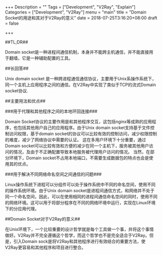 +++
Description = ""
Tags = ["Development", "V2Ray", "Explain"]
Categories = ["Development", "V2Ray"]
menu = "main"
title = "Domain Socket的用途和其对于V2Ray的意义"
date = 2018-07-25T3:16:20+08:00
draft = false

+++


##TL;DR##

Domain socket是一种进程间通信机制，本身并不能跨主机通信，并不能直接用于翻墙，它是一种辅助配置的工具。

##长回答##

Unix domain socket 是一种跨进程通信通信协议，主要用于Unix系操作系统下，同一个主机上应用程序之间的通信。在V2Ray中实现了类似于TCP的流式Domain socket协议.

##主要用法和优点##

###用于代理和其他程序之间的本地环回连接###

Domain Socket协议的主要作用是和其他程序交互，这包括nginx等成熟的应用程序，也包括其他用户自己的应用程序。由于Unix domain socket支持基于文件控制访问权限，基于domain socket的协议可以比较有效的控制访问，减少权限控制的难度，减少了网络协议中需要的认证。
这在多用户环境下十分重要，通过Domain socket可以比较有效和方便的减少在同一个主机下，服务被其他用户访问的情况，及由于不正确配置导致本地服务被代理用户访问的情况。
当然，在部分环境下，Domain socket不占用本地端口，不需要生成数据包的特点也会是使用其的优点。

###用于解决不同网络命名空间之间通信的问题###

Linux操作系统下进程可以分组件可以处于操作系统中不同的命名空间，使用不同的操作系统环境。由于Unix domain socket是进程间通信方式，和网络并不处于同一个命名空间，因此，可以在使用相同的进程间通信命名空间的同时，使用不同的网络环境。这可以用于将部分程序在不同的网络环境中运行，实现在Linux环境下的分应用代理。

##Domain Socket对于V2Ray的意义##

在Unix环境下，一个比较重要的设计哲学就是每个工具做一个事，并将这个事情做好。V2Ray并不完全遵循这个哲学，而这个哲学也不是完全适合于V2Ray。但是，引入Domain sock是将V2Ray和其他程序进行有效结合的重要方法，使V2Ray更容易和其他程序和项目进行整合。



